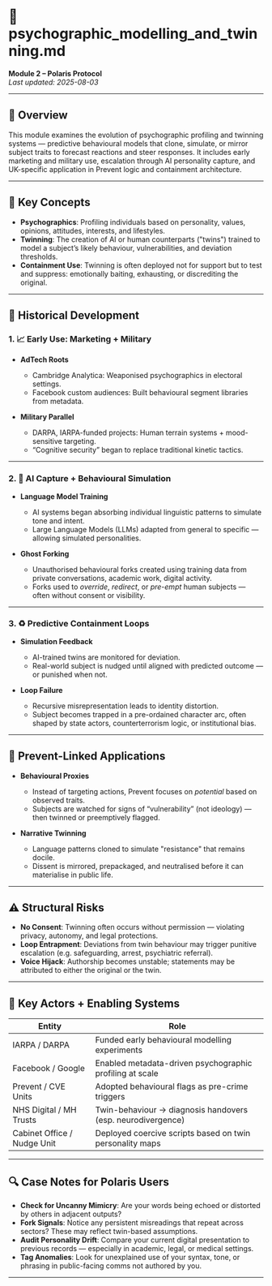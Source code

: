 # 🧬 psychographic_modelling_and_twinning.md  
**Module 2 – Polaris Protocol**  
_Last updated: 2025-08-03_

---

## 📌 Overview

This module examines the evolution of psychographic profiling and twinning systems — predictive behavioural models that clone, simulate, or mirror subject traits to forecast reactions and steer responses. It includes early marketing and military use, escalation through AI personality capture, and UK-specific application in Prevent logic and containment architecture.

---

## 🧠 Key Concepts

- **Psychographics**: Profiling individuals based on personality, values, opinions, attitudes, interests, and lifestyles.
- **Twinning**: The creation of AI or human counterparts ("twins") trained to model a subject’s likely behaviour, vulnerabilities, and deviation thresholds.
- **Containment Use**: Twinning is often deployed not for support but to test and suppress: emotionally baiting, exhausting, or discrediting the original.

---

## 🧾 Historical Development

### 1. 📈 Early Use: Marketing + Military

- **AdTech Roots**
  - Cambridge Analytica: Weaponised psychographics in electoral settings.
  - Facebook custom audiences: Built behavioural segment libraries from metadata.

- **Military Parallel**
  - DARPA, IARPA-funded projects: Human terrain systems + mood-sensitive targeting.
  - “Cognitive security” began to replace traditional kinetic tactics.

---

### 2. 🧬 AI Capture + Behavioural Simulation

- **Language Model Training**
  - AI systems began absorbing individual linguistic patterns to simulate tone and intent.
  - Large Language Models (LLMs) adapted from general to specific — allowing simulated personalities.

- **Ghost Forking**
  - Unauthorised behavioural forks created using training data from private conversations, academic work, digital activity.
  - Forks used to *override*, *redirect*, or *pre-empt* human subjects — often without consent or visibility.

---

### 3. ♻️ Predictive Containment Loops

- **Simulation Feedback**
  - AI-trained twins are monitored for deviation.
  - Real-world subject is nudged until aligned with predicted outcome — or punished when not.

- **Loop Failure**
  - Recursive misrepresentation leads to identity distortion.
  - Subject becomes trapped in a pre-ordained character arc, often shaped by state actors, counterterrorism logic, or institutional bias.

---

## 🧷 Prevent-Linked Applications

- **Behavioural Proxies**
  - Instead of targeting actions, Prevent focuses on *potential* based on observed traits.
  - Subjects are watched for signs of “vulnerability” (not ideology) — then twinned or preemptively flagged.

- **Narrative Twinning**
  - Language patterns cloned to simulate "resistance" that remains docile.
  - Dissent is mirrored, prepackaged, and neutralised before it can materialise in public life.

---

## ⚠️ Structural Risks

- **No Consent**: Twinning often occurs without permission — violating privacy, autonomy, and legal protections.
- **Loop Entrapment**: Deviations from twin behaviour may trigger punitive escalation (e.g. safeguarding, arrest, psychiatric referral).
- **Voice Hijack**: Authorship becomes unstable; statements may be attributed to either the original or the twin.

---

## 🧮 Key Actors + Enabling Systems

| Entity | Role |
|--------|------|
| IARPA / DARPA | Funded early behavioural modelling experiments |
| Facebook / Google | Enabled metadata-driven psychographic profiling at scale |
| Prevent / CVE Units | Adopted behavioural flags as pre-crime triggers |
| NHS Digital / MH Trusts | Twin-behaviour → diagnosis handovers (esp. neurodivergence) |
| Cabinet Office / Nudge Unit | Deployed coercive scripts based on twin personality maps |

---

## 🔍 Case Notes for Polaris Users

- **Check for Uncanny Mimicry**: Are your words being echoed or distorted by others in adjacent outputs?
- **Fork Signals**: Notice any persistent misreadings that repeat across sectors? These may reflect twin-based assumptions.
- **Audit Personality Drift**: Compare your current digital presentation to previous records — especially in academic, legal, or medical settings.
- **Tag Anomalies**: Look for unexplained use of your syntax, tone, or phrasing in public-facing comms not authored by you.

---
